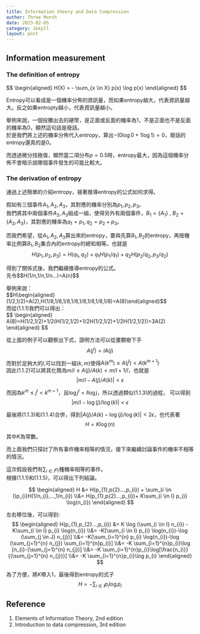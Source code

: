 ```yaml
---
title: Information theory and Data Compression
author: Three Month
date: 2023-02-05
category: Jekyll
layout: post
---
```


## Information measurement
### The definition of entropy

\$\$
\begin{aligned}
H(X) =  - \sum_{x \in X} p(x) \log p(x)
\end{aligned}
\$\$

Entropy可以看成是一個機率分佈的資訊量，而如果entropy越大，代表資訊量越大。反之如果entropty越小，代表資訊量越小。

舉例來說，一個投擲出去的硬幣，是正面或反面的機率為1，不是正面也不是反面的機率為0，顯然這句話是廢話。  
於是我們將上述的機率分佈代入entropy，算出$-( 0 \log 0+ 1 \log 1 ) = 0$，廢話的entropy還真的是0。  

而透過微分找極值，顯然當二項分布$p=0.5$時，entropy最大，因為這個機率分佈不會暗示說哪個事件發生的可能比較大。

### The derivation of entropy
通過上述簡單的介紹entropy，接著推導entropy的公式如何求得。  

假如有三個事件$A_{1},A_{2},A_{3}$，其對應的機率分別為$p_{1},p_{2},p_{3}$。  
我們將其中兩個事件$A_{2},A_{3}$組成一組，使得另外有兩個事件，$B_{1} = \{ A_{1} \}$ $,$ $B_{2} = \{ A_{2} , A_{3} \}$，其對應的機率為$q_{1}=p_{1},q_{2}=p_{2}+p_{3}$。

而我們希望，從$A_{1},A_{2},A_{3}$算出來的entropy，要與先算$B_{1},B_{2}$的entropy，再按機率比例算$B_{1},B_{2}$集合內的entropy的總和相等。也就是  
$$H(p_{1},p_{2},p_{3})=H(q_{1},q_{2})+q_{1}H(p_{1}/q_{1})+q_{2}H(p_{2}/q_{2},p_{3}/q_{2})\tag{1.1.1}\label{1.1.1}$$

得到了關係式後，我們繼續推導entropy的公式。  
先令\$\$H(1/n,1/n,1/n...)=A(n)\$\$  

舉例來說：  
\$\$H\begin{aligned}(1/2,1/2)=A(2),H(1/8,1/8,1/8,1/8,1/8,1/8,1/8,1/8)=A(8)\end{aligned}\$\$  
而從$(1.1.1)$我們可以得出：  
\$\$
\begin{aligned}
A(8)=H(1/2,1/2)+1/2(H(1/2,1/2)+1/2H(1/2,1/2)+1/2H(1/2,1/2))=3A(2)
\end{aligned}
\$\$

從上面的例子可以觀察出下式，證明方法可以從畫顆樹下手
$$\tag{1.1.2}A(j^l)=lA(j)$$

而對於足夠大的$l$,可以找到一組$(k,m)$使得$A(k^m) \le A(j^l)<A(k^{m+1})$  
因此$(1.1.2)$可以將其化簡為$m/l \le A(j)/A(k) < m/l + 1/l$，也就是
$$\tag{1.1.3}|m/l - A(j)/A(k)| < \epsilon$$

而因為$k^m \le j^l<k^{m+1}$，且$\log{j^l} = l \log j$，所以透過類似$(1.1.3)$的過程，
可以得到$$\tag{1.1.4}|m/l - \log (j)/ \log(k)| < \epsilon$$

最後將$(1.1.3)$和$(1.1.4)$合併，得到$|A(j)/A(k) - \log (j)/ \log(k)| <2 \epsilon$，也代表著  
$$\tag{1.1.5}H=K \log (n)$$

其中$K$為常數。

而上面我們只探討了所有事件機率相等的情況，接下來繼續討論事件的機率不相等的情況。

這次假設我們有$\sum_{i \in I} n_{i}$種機率相等的事件。  
根據$(1.1.1)$和$(1.1.5)$，可以得出下列結論。  

$$
\begin{aligned}
H &= H(p_{1},p{2}...,p_{i}) + \sum_{i \in I}p_{i}H(1/n_{i},...,1/n_{i})
\\&= H(p_{1},p{2}...,p_{i})+ K\sum_{i \in I} p_{i} \log(n_{i})
\end{aligned}
$$

左右移位後，可以得到:  
$$
\begin{aligned}
H(p_{1},p_{2}...,p_{i}) &= K \log (\sum_{i \in I} n_{i}) - K\sum_{i \in I} p_{i} \log(n_{i})
\\&= -K[\sum_{i \in I} p_{i} \log(n_{i})-\log (\sum_{j \in J} n_{j})]
\\&= -K[\sum_{i=1}^{n} p_{i} \log(n_{i})-\log (\sum_{j=1}^{n} n_{j}) \sum_{i=1}^{n}p_{i}]
\\&= -K \sum_{i=1}^{n}p_{i}\log [n_{i}-(\sum_{j=1}^{n} n_{j})]
\\&= -K \sum_{i=1}^{n}p_{i}\log[\frac{n_{i}}{(\sum_{j=1}^{n} n_{j})}]
\\&= -K \sum_{i=1}^{n}p_{i}\log p_{i}
\end{aligned}
$$

為了方便，將$K$帶入$1$，最後得到entropy的式子  
$$\tag{1.1}H=-\sum_{i \in I}p_{i}\log p_{i}$$

## Reference
1. Elements of Information Theory, 2nd edition
2. Introduction to data compression, 3rd edition